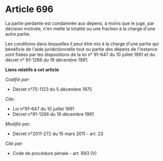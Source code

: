 # Article 696

La partie perdante est condamnée aux dépens, à moins que le juge, par décision motivée, n'en mette la totalité ou une
fraction à la charge d'une autre partie. 

Les conditions dans lesquelles il peut être mis à la charge d'une partie qui bénéficie de l'aide juridictionnelle tout ou
partie des dépens de l'instance sont fixées par les dispositions de la loi n° 91-647 du 10 juillet 1991 et du décret n°
91-1266 du 19 décembre 1991.

**Liens relatifs à cet article**

_Codifié par_:

  - Décret n°75-1123 du 5 décembre 1975

_Cite_:

  - Loi n°91-647 du 10 juillet 1991
  - Décret n°91-1266 du 19 décembre 1991

_Modifié par_:

  - Décret n°2011-272 du 15 mars 2011 - art. 23

_Cité par_:

  - Code de procédure pénale - art. R93 (V)

